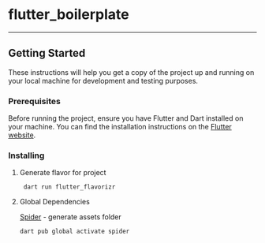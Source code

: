# flutter_boilerplate
-------------
## Getting Started

These instructions will help you get a copy of the project up and running on your local machine for development and testing purposes.

### Prerequisites

Before running the project, ensure you have Flutter and Dart installed on your machine. You can find the installation instructions on the [Flutter website](https://flutter.dev/docs/get-started/install).
   
### Installing
1. Generate flavor for project 
   ```
    dart run flutter_flavorizr
   ```

2. Global Dependencies

   [Spider](https://pub.dev/packages/spider) - generate assets folder
   ```
   dart pub global activate spider
   ``` 

